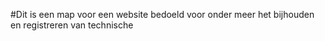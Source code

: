 #Dit is een map voor een website bedoeld voor onder meer het bijhouden en registreren van technische 
